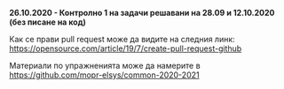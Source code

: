 **26.10.2020 - Контролно 1 на задачи решавани на 28.09 и 12.10.2020  (без писане на код)**

Как се прави pull request може да видите на следния линк:
https://opensource.com/article/19/7/create-pull-request-github

Материали по упражненията може да намерите в https://github.com/mopr-elsys/common-2020-2021
